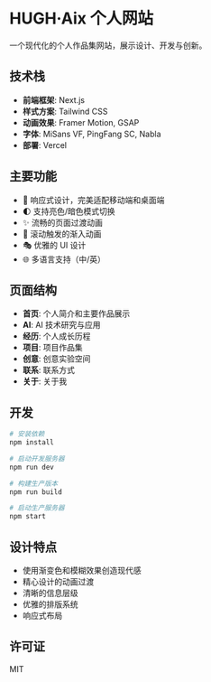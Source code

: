 # HUGH·Aix 个人网站

一个现代化的个人作品集网站，展示设计、开发与创新。

## 技术栈

- **前端框架**: Next.js
- **样式方案**: Tailwind CSS
- **动画效果**: Framer Motion, GSAP
- **字体**: MiSans VF, PingFang SC, Nabla
- **部署**: Vercel

## 主要功能

- 🎨 响应式设计，完美适配移动端和桌面端
- 🌓 支持亮色/暗色模式切换
- ✨ 流畅的页面过渡动画
- 🎯 滚动触发的渐入动画
- 🎭 优雅的 UI 设计
- 🌐 多语言支持（中/英）

## 页面结构

- **首页**: 个人简介和主要作品展示
- **AI**: AI 技术研究与应用
- **经历**: 个人成长历程
- **项目**: 项目作品集
- **创意**: 创意实验空间
- **联系**: 联系方式
- **关于**: 关于我

## 开发

```bash
# 安装依赖
npm install

# 启动开发服务器
npm run dev

# 构建生产版本
npm run build

# 启动生产服务器
npm start
```

## 设计特点

- 使用渐变色和模糊效果创造现代感
- 精心设计的动画过渡
- 清晰的信息层级
- 优雅的排版系统
- 响应式布局

## 许可证

MIT